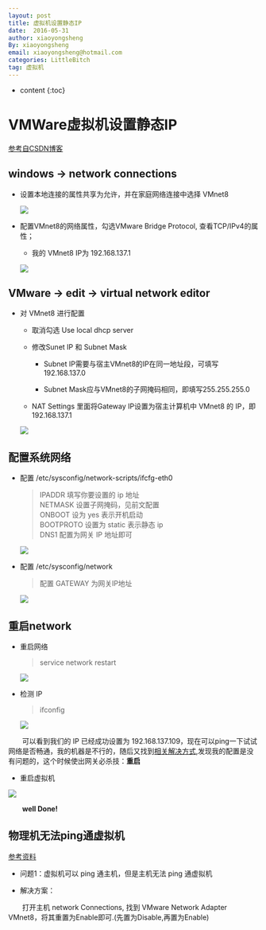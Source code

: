 ```yaml
---
layout: post
title: 虚拟机设置静态IP 
date:  2016-05-31
author: xiaoyongsheng
By: xiaoyongsheng
email: xiaoyongsheng@hotmail.com  
categories: LittleBitch
tag: 虚拟机
---
```


* content
{:toc}


# VMWare虚拟机设置静态IP #

[参考自CSDN博客](http://blog.csdn.net/pangjiawei19/article/details/50905359)

## windows -> network connections ##

- 设置本地连接的属性共享为允许，并在家庭网络连接中选择 VMnet8  
  
	![](http://i.imgur.com/Aq59JMA.png)  
          
- 配置VMnet8的网络属性，勾选VMware Bridge Protocol, 查看TCP/IPv4的属性；  
  
	- 我的 VMnet8 IP为 192.168.137.1
  
	![](http://i.imgur.com/oAv3phR.png)

## VMware -> edit -> virtual network editor ##

- 对 VMnet8 进行配置

	- 取消勾选 Use local dhcp server

	- 修改Sunet IP 和 Subnet Mask  

		- Subnet IP需要与宿主VMnet8的IP在同一地址段，可填写192.168.137.0

		- Subnet Mask应与VMnet8的子网掩码相同，即填写255.255.255.0  
	
	- NAT Settings 里面将Gateway IP设置为宿主计算机中 VMnet8 的 IP，即 192.168.137.1 

	![](http://i.imgur.com/aHa2fWj.png)

## 配置系统网络 ##

- 配置 /etc/sysconfig/network-scripts/ifcfg-eth0
	> IPADDR 填写你要设置的 ip 地址  
	> NETMASK 设置子网掩码，见前文配置  
	> ONBOOT 设为 yes 表示开机启动  
	> BOOTPROTO 设置为 static 表示静态 ip  
	> DNS1 配置为网关 IP 地址即可

	![](http://i.imgur.com/eQgQ5dv.png)

- 配置 /etc/sysconfig/network

	> 配置 GATEWAY 为网关IP地址

	![](http://i.imgur.com/OtBv1yz.png)

## 重启network ##

- 重启网络

	> service network restart	

    ![](http://i.imgur.com/tb4Gjll.png)

- 检测 IP

	> ifconfig
	
	![](http://i.imgur.com/74sRA9r.png)

&emsp;&emsp;可以看到我们的 IP 已经成功设置为 192.168.137.109，现在可以ping一下试试网络是否畅通，我的机器是不行的，随后又找到[相关解决方式](http://www.xpxt.net/xtjc/win8/04194953.html),发现我的配置是没有问题的，这个时候使出网关必杀技：**重启**

- 重启虚拟机

![](http://i.imgur.com/McTwn3H.png)

&emsp;&emsp;**well Done!**

## 物理机无法ping通虚拟机 ##

[参考资料](http://2358205.blog.51cto.com/2348205/1239132)

- 问题1：虚拟机可以 ping 通主机，但是主机无法 ping 通虚拟机

- 解决方案：

&emsp;&emsp;打开主机 network Connections, 找到 VMware Network Adapter VMnet8，将其重置为Enable即可.(先置为Disable,再置为Enable)